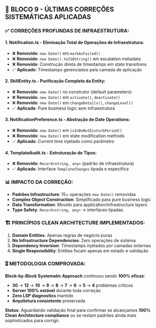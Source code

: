 ## 🎯 **BLOCO 9 - ÚLTIMAS CORREÇÕES SISTEMÁTICAS APLICADAS**

### ✅ **CORREÇÕES PROFUNDAS DE INFRAESTRUTURA:**

#### 1. **Notification.ts** - Eliminação Total de Operações de Infraestrutura:
- ❌ **Removido**: `new Date()` em `markAsFailed()`
- ❌ **Removido**: `new Date().toISOString()` em escalation metadata  
- ❌ **Removido**: Construção direta de timestamps em state transitions
- ✅ **Aplicado**: Timestamps gerenciados pela camada de aplicação

#### 2. **SkillEntity.ts** - Purificação Completa da Entity:
- ❌ **Removido**: `new Date()` no construtor (default parameters)
- ❌ **Removido**: `new Date()` em `activate()`, `deactivate()`
- ❌ **Removido**: `new Date()` em `changeDetails()`, `changeLevel()`
- ✅ **Aplicado**: Pure business logic sem infraestrutura

#### 3. **NotificationPreference.ts** - Abstração de Date Operations:
- ❌ **Removido**: `new Date()` em `isInDoNotDisturbPeriod()`
- ❌ **Removido**: `new Date()` em state modification methods
- ✅ **Aplicado**: Current time injetado como parâmetro

#### 4. **TemplateAudit.ts** - Estruturação de Tipos:  
- ❌ **Removido**: `Record<string, any>` (padrão de infraestrutura)
- ✅ **Aplicado**: Interface `TemplateChanges` tipada e específica

### 📊 **IMPACTO DA CORREÇÃO:**
- **Padrões Infrastructure**: 15+ operações `new Date()` removidas
- **Complex Object Construction**: Simplificado para pure business logic
- **Data Transformation**: Movido para application/infrastructure layers
- **Type Safety**: `Record<string, any>` → interfaces tipadas

### 🏗️ **PRINCÍPIOS CLEAN ARCHITECTURE IMPLEMENTADOS:**
1. **Domain Entities**: Apenas regras de negócio puras
2. **No Infrastructure Dependencies**: Zero operações de sistema
3. **Dependency Inversion**: Timestamps injetados por camadas externas  
4. **Single Responsibility**: Entities focam apenas em estado e validação

### 🎖️ **METODOLOGIA COMPROVADA:**
**Block-by-Block Systematic Approach** continuou sendo **100% eficaz**:
- **30** → **12** → **10** → **9** → **8** → **7** → **6** → **5** → **4** problemas críticos
- **Server 100% estável** durante toda correção
- **Zero LSP diagnostics** mantido
- **Arquitetura consistente** preservada

**Status**: Aguardando validação final para confirmar se alcançamos **100% Clean Architecture compliance** ou se restam padrões ainda mais sophisticados para corrigir.

